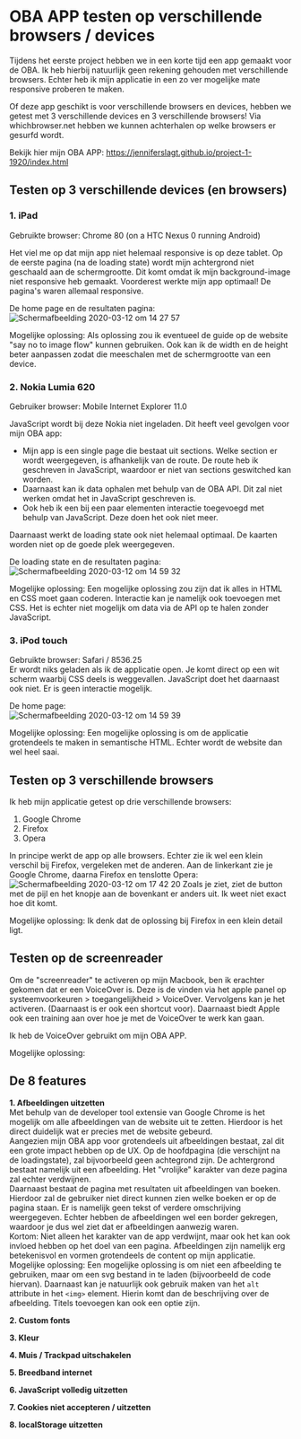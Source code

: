# OBA APP testen op verschillende browsers / devices
Tijdens het eerste project hebben we in een korte tijd een app gemaakt voor de OBA. Ik heb hierbij natuurlijk geen rekening gehouden met verschillende browsers. Echter heb ik mijn applicatie in een zo ver mogelijke mate responsive proberen te maken. 

Of deze app geschikt is voor verschillende browsers en devices, hebben we getest met 3 verschillende devices en 3 verschillende browsers! Via whichbrowser.net hebben we kunnen achterhalen op welke browsers er gesurfd wordt.

Bekijk hier mijn OBA APP:
https://jenniferslagt.github.io/project-1-1920/index.html


## Testen op 3 verschillende devices (en browsers)
### 1. iPad 
Gebruikte browser: Chrome 80 (on a HTC Nexus 0 running Android)
<br>

Het viel me op dat mijn app niet helemaal responsive is op deze tablet. Op de eerste pagina (na de loading state) wordt mijn achtergrond niet geschaald aan de schermgrootte. Dit komt omdat ik mijn background-image niet responsive heb gemaakt. 
Voorderest werkte mijn app optimaal! De pagina's waren allemaal responsive.

De home page en de resultaten pagina: 
![Schermafbeelding 2020-03-12 om 14 27 57](https://user-images.githubusercontent.com/45489420/76526383-ba6add80-646d-11ea-8819-e9e3738b8cf0.png)

Mogelijke oplossing:
Als oplossing zou ik eventueel de guide op de website "say no to image flow" kunnen gebruiken. Ook kan ik de width en de height beter aanpassen zodat die meeschalen met de schermgrootte van een device.

### 2. Nokia Lumia 620
Gebruiker browser: Mobile Internet Explorer 11.0 
<br>

JavaScript wordt bij deze Nokia niet ingeladen. Dit heeft veel gevolgen voor mijn OBA app:
* Mijn app is een single page die bestaat uit sections. Welke section er wordt weergegeven, is afhankelijk van de route. De route heb ik geschreven in JavaScript, waardoor er niet van sections geswitched kan worden.
* Daarnaast kan ik data ophalen met behulp van de OBA API. Dit zal niet werken omdat het in JavaScript geschreven is.
* Ook heb ik een bij een paar elementen interactie toegevoegd met behulp van JavaScript. Deze doen het ook niet meer.

Daarnaast werkt de loading state ook niet helemaal optimaal. De kaarten worden niet op de goede plek weergegeven.

De loading state en de resultaten pagina:
![Schermafbeelding 2020-03-12 om 14 59 32](https://user-images.githubusercontent.com/45489420/76529141-28b19f00-6472-11ea-9e02-af33ffa53921.png)

Mogelijke oplossing: 
Een mogelijke oplossing zou zijn dat ik alles in HTML en CSS moet gaan coderen. Interactie kan je namelijk ook toevoegen met CSS. Het is echter niet mogelijk om data via de API op te halen zonder JavaScript.


### 3. iPod touch
Gebruikte browser: Safari / 8536.25
<br>
Er wordt niks geladen als ik de applicatie open. Je komt direct op een wit scherm waarbij CSS deels is weggevallen. JavaScript doet het daarnaast ook niet. Er is geen interactie mogelijk.

De home page: <br>
![Schermafbeelding 2020-03-12 om 14 59 39](https://user-images.githubusercontent.com/45489420/76529149-2b13f900-6472-11ea-9281-58445b20357a.png)

Mogelijke oplossing:
Een mogelijke oplossing is om de applicatie grotendeels te maken in semantische HTML. Echter wordt de website dan wel heel saai.

## Testen op 3 verschillende browsers
Ik heb mijn applicatie getest op drie verschillende browsers:
1. Google Chrome
2. Firefox
3. Opera

In principe werkt de app op alle browsers. Echter zie ik wel een klein verschil bij Firefox, vergeleken met de anderen.
Aan de linkerkant zie je Google Chrome, daarna Firefox en tenslotte Opera:
![Schermafbeelding 2020-03-12 om 17 42 20](https://user-images.githubusercontent.com/45489420/76544807-ee9fc780-6488-11ea-9a24-edef15268f7d.png)
Zoals je ziet, ziet de button met de pijl en het knopje aan de bovenkant er anders uit. Ik weet niet exact hoe dit komt.

Mogelijke oplossing:
Ik denk dat de oplossing bij Firefox in een klein detail ligt.

## Testen op de screenreader
Om de "screenreader" te activeren op mijn Macbook, ben ik erachter gekomen dat er een VoiceOver is. Deze is de vinden via het apple panel op systeemvoorkeuren > toegangelijkheid > VoiceOver. Vervolgens kan je het activeren. (Daarnaast is er ook een shortcut voor). Daarnaast biedt Apple ook een training aan over hoe je met de VoiceOver te werk kan gaan.

Ik heb de VoiceOver gebruikt om mijn OBA APP.



Mogelijke oplossing:




## De 8 features

<b>1. Afbeeldingen uitzetten</b><br>
Met behulp van de developer tool extensie van Google Chrome is het mogelijk om alle afbeeldingen van de website uit te zetten. Hierdoor is het direct duidelijk wat er precies met de website gebeurd. 
<br>
Aangezien mijn OBA app voor grotendeels uit afbeeldingen bestaat, zal dit een grote impact hebben op de UX. Op de hoofdpagina (die verschijnt na de loadingstate), zal bijvoorbeeld geen achtegrond zijn. De achtergrond bestaat namelijk uit een afbeelding. Het "vrolijke" karakter van deze pagina zal echter verdwijnen. 
<br>
Daarnaast bestaat de pagina met resultaten uit afbeeldingen van boeken. Hierdoor zal de gebruiker niet direct kunnen zien welke boeken er op de pagina staan. Er is namelijk geen tekst of verdere omschrijving weergegeven. Echter hebben de afbeeldingen wel een border gekregen, waardoor je dus wel ziet dat er afbeeldingen aanwezig waren.
<br>
Kortom: Niet alleen het karakter van de app verdwijnt, maar ook het kan ook invloed hebben op het doel van een pagina. Afbeeldingen zijn namelijk erg betekenisvol en vormen grotendeels de content op mijn applicatie.
<br>
Mogelijke oplossing: 
Een mogelijke oplossing is om niet een afbeelding te gebruiken, maar om een svg bestand in te laden (bijvoorbeeld de code hiervan). Daarnaast kan je natuurlijk ook gebruik maken van het `alt` attribute in het `<img>` element. Hierin komt dan de beschrijving over de afbeelding. Titels toevoegen kan ook een optie zijn. 

<b>2. Custom fonts </b>


<b>3. Kleur </b>


<b>4. Muis / Trackpad uitschakelen </b>


<b>5. Breedband internet </b>


<b>6. JavaScript volledig uitzetten </b>


<b>7. Cookies niet accepteren / uitzetten </b>


<b>8. localStorage uitzetten </b>

